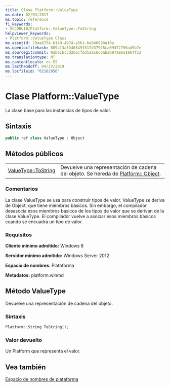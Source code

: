 ```yaml
---
title: Clase Platform::ValueType
ms.date: 02/03/2017
ms.topic: reference
f1_keywords:
- VCCORLIB/Platform::ValueType::ToString
helpviewer_keywords:
- Platform::ValueType Class
ms.assetid: 79aa8754-b140-4974-a5b1-be046938a10a
ms.openlocfilehash: 889cf3a53468491517d37978ca09472756ad9b7e
ms.sourcegitcommit: 0ab61bc3d2b6cfbd52a16c6ab2b97a8ea1864f12
ms.translationtype: MT
ms.contentlocale: es-ES
ms.lasthandoff: 04/23/2019
ms.locfileid: "62182956"
---
```

# <a name="platformvaluetype-class"></a>Clase Platform::ValueType

La clase base para las instancias de tipos de valor.

## <a name="syntax"></a>Sintaxis

```cpp
public ref class ValueType : Object
```

## <a name="public-methods"></a>Métodos públicos

|||
|-|-|
|[ValueType::ToString](#tostring)|Devuelve una representación de cadena del objeto. Se hereda de [Platform:: Object](../cppcx/platform-object-class.md).|

### <a name="remarks"></a>Comentarios

La clase ValueType se usa para construir tipos de valor. ValueType se deriva de Object, que tiene miembros básicos. Sin embargo, el compilador desasocia esos miembros básicos de los tipos de valor que se derivan de la clase ValueType. El compilador vuelve a asociar esos miembros básicos cuando se encuadra un tipo de valor.

### <a name="requirements"></a>Requisitos

**Cliente mínimo admitido:** Windows 8

**Servidor mínimo admitido:** Windows Server 2012

**Espacio de nombres**: Plataforma

**Metadatos:** platform.winmd

## <a name="tostring"></a> Método ValueType

Devuelve una representación de cadena del objeto.

### <a name="syntax"></a>Sintaxis

```cpp
Platform::String ToString();
```

### <a name="return-value"></a>Valor devuelto

Un Platform que representa el valor.

## <a name="see-also"></a>Vea también

[Espacio de nombres de plataforma](../cppcx/platform-namespace-c-cx.md)

